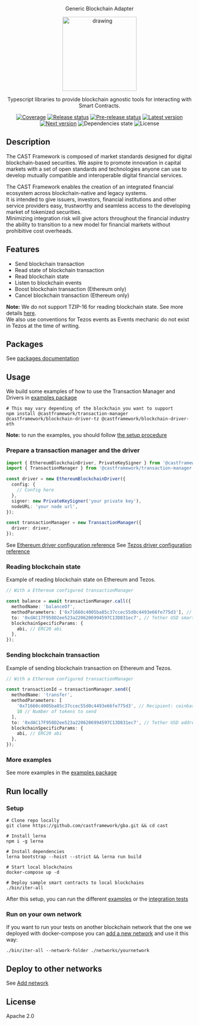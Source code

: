 <p align="center">
  Generic Blockchain Adapter
</p>

<p align="center">
  <img src="https://www.cast-framework.com/wp-content/themes/forge-framework/img/logo-cast-w.svg" alt="drawing" width="200"/>
</p>


<p align="center">Typescript libraries to provide blockchain agnostic tools for interacting with Smart Contracts.</p>
<p align="center">
  <a href="https://codecov.io/gh/castframework/gba" target="_blank"><img alt="Coverage" src="https://codecov.io/gh/castframework/gba/branch/main/graph/badge.svg?token=3NKA7YJ31D" /></a>
  <a href="https://github.com/castframework/gba/actions/workflows/release.yml" target="_blank"><img alt="Release status" src="https://github.com/castframework/gba/actions/workflows/release.yml/badge.svg" /></a>
  <a href="https://github.com/castframework/gba/actions/workflows/main.yml" target="_blank"><img alt="Pre-release status" src="https://github.com/castframework/gba/actions/workflows/main.yml/badge.svg" /></a>
  <a href="https://www.npmjs.com/package/@castframework/transaction-manager" target="_blank"><img alt="Latest version"src="https://img.shields.io/npm/v/@castframework/transaction-manager/latest" /></a>
  <a href="https://www.npmjs.com/package/@castframework/transaction-manager" target="_blank"><img alt="Next version" src="https://img.shields.io/npm/v/@castframework/transaction-manager/next"></a>
  <img alt="Dependencies state" src="https://img.shields.io/librariesio/github/castframework/gba">
  <img alt="License" src="https://img.shields.io/github/license/castframework/gba">
</p>

## Description

The CAST Framework is composed of market standards designed for digital blockchain-based securities. We aspire to promote innovation in capital markets with a set of open standards and technologies anyone can use to develop mutually compatible and interoperable digital financial services.


The CAST Framework enables the creation of an integrated financial ecosystem across blockchain-native and legacy systems.  
It is intended to give issuers, investors, financial institutions and other service providers easy, trustworthy and seamless access to the developing market of tokenized securities.  
Minimizing integration risk will give actors throughout the financial industry the ability to transition to a new model for financial markets without prohibitive cost overheads.

## Features

- Send blockchain transaction
- Read state of blockchain transaction
- Read blockchain state
- Listen to blockchain events
- Boost blockchain transaction (Ethereum only)
- Cancel blockchain transaction (Ethereum only)

**Note:** We do not support TZIP-16 for reading blockchain state. See more details [here](./packages/cast/blockchain-driver-tz/README.md#view-mappers).  
We also use conventions for Tezos events as Events mechanic do not exist in Tezos at the time of writing.

## Packages

See [packages documentation](./packages/cast)

## Usage

We build some examples of how to use the Transaction Manager and Drivers in [examples package](./packages/cast/examples)

```shell
# This may vary depending of the blockchain you want to support
npm install @castframework/transaction-manager @castframework/blockchain-driver-tz @castframework/blockchain-driver-eth
```

**Note:** to run the examples, you should follow [the setup procedure](./README.md#run-locally)


### Prepare a transaction manager and the driver

```typescript
import { EthereumBlockchainDriver, PrivateKeySigner } from '@castframework/blockchain-driver-eth';
import { TransactionManager } from '@castframework/transaction-manager';

const driver = new EthereumBlockchainDriver({
  config: {
    // Config here
  },
  signer: new PrivateKeySigner('your private key'),
  nodeURL: 'your node url',
});

const transactionManager = new TransactionManager({
  driver: driver,
});
```

See [Ethereum driver configuration reference](./packages/cast/blockchain-driver-eth#configuration)
See [Tezos driver configuration reference](./packages/cast/blockchain-driver-tz#configuration)


### Reading blockchain state

Example of reading blockchain state on Ethereum and Tezos.

```typescript
// With a Ethereum configured transactionManager

const balance = await transactionManager.call({
  methodName: 'balanceOf',
  methodParameters: ['0x71660c4005ba85c37ccec55d0c4493e66fe775d3'], // Coinbase address
  to: '0xdAC17F958D2ee523a2206206994597C13D831ec7', // Tether USD smart contract address
  blockchainSpecificParams: {
    abi, // ERC20 abi
  },
});
```

### Sending blockchain transaction

Example of sending blockchain transaction on Ethereum and Tezos.

```typescript
// With a Ethereum configured transactionManager

const transactionId = transactionManager.send({
  methodName: 'transfer',
  methodParameters: [
    '0x71660c4005ba85c37ccec55d0c4493e66fe775d3', // Recipient: coinbase address
    10 // Number of tokens to send
  ],
  to: '0xdAC17F958D2ee523a2206206994597C13D831ec7', // Tether USD address on mainnet
  blockchainSpecificParams: {
    abi, // ERC20 abi
  },
});
```

### More examples

See more examples in the [examples package](./packages/cast/examples)

## Run locally

### Setup

```shell
# Clone repo locally
git clone https://github.com/castframework/gba.git && cd cast 

# Install lerna
npm i -g lerna

# Install dependencies
lerna bootstrap --hoist --strict && lerna run build

# Start local blockchains
docker-compose up -d

# Deploy sample smart contracts to local blockchains
./bin/iter-all
```

After this setup, you can run the different [examples](./packages/cast/examples) or the [integration tests](./packages/cast/testing)

### Run on your own network

If you want to run your tests on another blockchain network that the one we deployed with docker-compose you can [add a new network](docs/add-network.md) and use it this way:
```shell
./bin/iter-all --network-folder ./networks/yournetwork
```


## Deploy to other networks

See [Add network](docs/add-network.md)

## License

Apache 2.0
